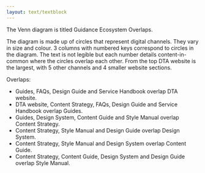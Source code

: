 ```yaml
---
layout: text/textblock
---
```


The Venn diagram is titled Guidance Ecosystem Overlaps. 

The diagram is made up of circles that represent digital channels. They vary in size and colour. 3 columns with numbered keys correspond to circles in the diagram. The text is not legible but each number details content-in-common where the circles overlap each other. 
From the top DTA website is the largest, with 5 other channels and 4 smaller website sections.

Overlaps:
- Guides, FAQs, Design Guide and Service Handbook overlap DTA website. 
- DTA website, Content Strategy, FAQs, Design Guide and Service Handbook overlap Guides.
- Guides, Design System, Content Guide and Style Manual overlap Content Strategy. 
- Content Strategy, Style Manual and Design Guide overlap Design System. 
- Content Strategy, Style Manual and Design System overlap Content Guide.
- Content Strategy, Content Guide, Design System and Design Guide overlap Style Manual.
